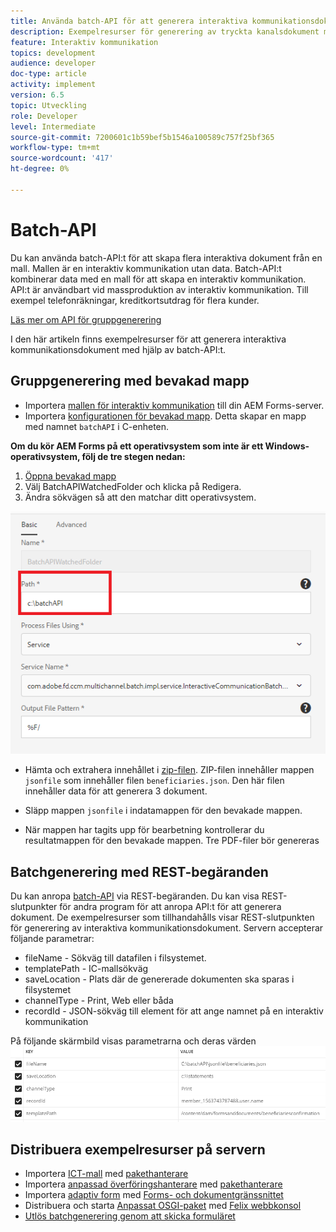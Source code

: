 ```yaml
---
title: Använda batch-API för att generera interaktiva kommunikationsdokument
description: Exempelresurser för generering av tryckta kanalsdokument med batch-API
feature: Interaktiv kommunikation
topics: development
audience: developer
doc-type: article
activity: implement
version: 6.5
topic: Utveckling
role: Developer
level: Intermediate
source-git-commit: 7200601c1b59bef5b1546a100589c757f25bf365
workflow-type: tm+mt
source-wordcount: '417'
ht-degree: 0%

---
```



# Batch-API

Du kan använda batch-API:t för att skapa flera interaktiva dokument från en mall. Mallen är en interaktiv kommunikation utan data. Batch-API:t kombinerar data med en mall för att skapa en interaktiv kommunikation. API:t är användbart vid massproduktion av interaktiv kommunikation. Till exempel telefonräkningar, kreditkortsutdrag för flera kunder.

[Läs mer om API för gruppgenerering](https://experienceleague.adobe.com/docs/experience-manager-65/forms/interactive-communications/generate-multiple-interactive-communication-using-batch-api.html)

I den här artikeln finns exempelresurser för att generera interaktiva kommunikationsdokument med hjälp av batch-API:t.

## Gruppgenerering med bevakad mapp

* Importera [mallen för interaktiv kommunikation](assets/Beneficiaries-confirmation.zip) till din AEM Forms-server.
* Importera [konfigurationen för bevakad mapp](assets/batch-generation-api.zip). Detta skapar en mapp med namnet `batchAPI` i C-enheten.

**Om du kör AEM Forms på ett operativsystem som inte är ett Windows-operativsystem, följ de tre stegen nedan:**

1. [Öppna bevakad mapp](http://localhost:4502/libs/fd/core/WatchfolderUI/content/UI.html)
2. Välj BatchAPIWatchedFolder och klicka på Redigera.
3. Ändra sökvägen så att den matchar ditt operativsystem.

![path](assets/watched-folder-batch-api-basic.PNG)

* Hämta och extrahera innehållet i [zip-filen](assets/jsonfile.zip). ZIP-filen innehåller mappen `jsonfile` som innehåller filen `beneficiaries.json`. Den här filen innehåller data för att generera 3 dokument.

* Släpp mappen `jsonfile` i indatamappen för den bevakade mappen.
* När mappen har tagits upp för bearbetning kontrollerar du resultatmappen för den bevakade mappen. Tre PDF-filer bör genereras

## Batchgenerering med REST-begäranden

Du kan anropa [batch-API](https://helpx.adobe.com/experience-manager/6-5/forms/javadocs/index.html) via REST-begäranden. Du kan visa REST-slutpunkter för andra program för att anropa API:t för att generera dokument.
De exempelresurser som tillhandahålls visar REST-slutpunkten för generering av interaktiva kommunikationsdokument. Servern accepterar följande parametrar:

* fileName - Sökväg till datafilen i filsystemet.
* templatePath - IC-mallsökväg
* saveLocation - Plats där de genererade dokumenten ska sparas i filsystemet
* channelType - Print, Web eller båda
* recordId - JSON-sökväg till element för att ange namnet på en interaktiv kommunikation

På följande skärmbild visas parametrarna och deras värden
![exempelbegäran](assets/generate-ic-batch-servlet.PNG)

## Distribuera exempelresurser på servern

* Importera [ICT-mall](assets/ICTemplate.zip) med [pakethanterare](http://localhost:4502/crx/packmgr/index.jsp)
* Importera [anpassad överföringshanterare](assets/BatchAPICustomSubmit.zip) med [pakethanterare](http://localhost:4502/crx/packmgr/index.jsp)
* Importera [adaptiv form](assets/BatchGenerationAPIAF.zip) med [Forms- och dokumentgränssnittet](http://localhost:4502/aem/forms.html/content/dam/formsanddocuments)
* Distribuera och starta [Anpassat OSGI-paket](assets/batchgenerationapi.batchgenerationapi.core-1.0-SNAPSHOT.jar) med [Felix webbkonsol](http://localhost:4502/system/console/bundles)
* [Utlös batchgenerering genom att skicka formuläret](http://localhost:4502/content/dam/formsanddocuments/batchgenerationapi/jcr:content?wcmmode=disabled)
